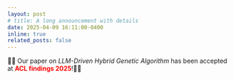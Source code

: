```yaml
---
layout: post
# title: A long announcement with details
date: 2025-04-09 16:11:00-0400
inline: true
related_posts: false
---
```


 🎉🎉 Our paper on *LLM-Driven Hybrid Genetic Algorithm* has been accepted at **<span style="color:red">ACL findings 2025</span>**!🎊🎊
